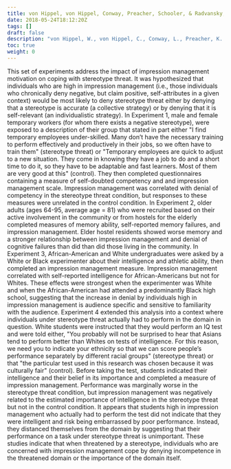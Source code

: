 ```yaml
---
title: von Hippel, von Hippel, Conway, Preacher, Schooler, & Radvansky, 2005
date: 2018-05-24T18:12:20Z
tags: []
draft: false
description: "von Hippel, W., von Hippel, C., Conway, L., Preacher, K. J., Schooler, J. W., & Radvansky, G. A. (2005). Coping with stereotype threat: Denial as an impression management strategy. *Journal of Personality and Social Psychology, 89,* 22-35."
toc: true
weight: 0
---
```


This set of experiments address the impact of impression management motivation on coping with stereotype threat. It was hypothesized that individuals who are high in impression management (i.e., those individuals who chronically deny negative, but claim positive, self-attributes in a given context) would be most likely to deny stereotype threat either by denying that a stereotype is accurate (a collective strategy) or by denying that it is self-relevant (an individualistic strategy). In Experiment 1, male and female temporary workers (for whom there exists a negative stereotype), were exposed to a description of their group that stated in part either "I find temporary employees under-skilled. Many don’t have the necessary training to perform effectively and productively in their jobs, so we often have to train them" (stereotype threat) or "Temporary employees are quick to adjust to a new situation. They come in knowing they have a job to do and a short time to do it, so they have to be adaptable and fast learners. Most of them are very good at this" (control). They then completed questionnaires containing a measure of self-doubted competency and and impression management scale. Impression management was correlated with denial of competency in the stereotype threat condition, but responses to these measures were unrelated in the control condition. In Experiment 2, older adults (ages 64-95, average age = 81) who were recruited based on their active involvement in the community or from hostels for the elderly completed measures of memory ability, self-reported memory failures, and impression management. Elder hostel residents showed worse memory and a stronger relationship between impression management and denial of cognitive failures than did than did those living in the community. In Experiment 3, African-American and White undergraduates were asked by a White or Black experimenter about their intelligence and athletic ability, then completed an impression management measure. Impression management correlated with self-reported intelligence for African-Americans but not for Whites. These effects were strongest when the experimenter was White and when the African-American had attended a predominantly Black high school, suggesting that the increase in denial by individuals high in impression management is audience specific and sensitive to familiarity with the audience. Experiment 4 extended this analysis into a context where individuals under stereotype threat actually had to perform in the domain in question. White students were instructed that they would perform an IQ test and were told either, "You probably will not be surprised to hear that Asians tend to perform better than Whites on tests of intelligence. For this reason, we need you to indicate your ethnicity so that we can score people’s performance separately by different racial groups" (stereotype threat) or that "the particular test used in this research was chosen because it was culturally fair" (control). Before taking the test, students indicated their intelligence and their belief in its importance and completed a measure of impression management. Performance was marginally worse in the stereotype threat condition, but impression management was negatively related to the estimated importance of intelligence in the stereotype threat but not in the control condition. It appears that students high in impression management who actually had to perform the test did not indicate that they were intelligent and risk being embarrassed by poor performance. Instead, they distanced themselves from the domain by suggesting that their performance on a task under stereotype threat is unimportant. These studies indicate that when threatened by a stereotype, individuals who are concerned with impression management cope by denying incompetence in the threatened domain or the importance of the domain itself.
